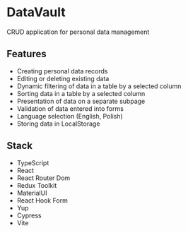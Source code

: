 # DataVault

CRUD application for personal data management

## Features

- Creating personal data records
- Editing or deleting existing data
- Dynamic filtering of data in a table by a selected column
- Sorting data in a table by a selected column
- Presentation of data on a separate subpage
- Validation of data entered into forms
- Language selection (English, Polish)
- Storing data in LocalStorage

## Stack

- TypeScript
- React
- React Router Dom
- Redux Toolkit
- MaterialUI
- React Hook Form
- Yup
- Cypress
- Vite
